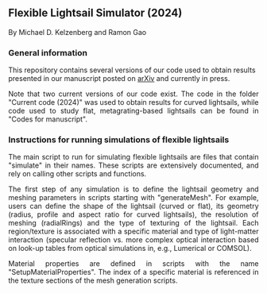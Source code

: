 ## Flexible Lightsail Simulator (2024)  
By Michael D. Kelzenberg and Ramon Gao  

### General information

  
This repository contains several versions of our code used to obtain results presented in our manuscript posted on [arXiv](https://arxiv.org/abs/2301.08894) and currently in press.

<p align="justify"> Note that two current versions of our code exist. The code in the folder "Current code (2024)" was used to obtain results for curved lightsails, while code used to study flat,
metagrating-based lightsails can be found in "Codes for manuscript".</p>

### Instructions for running simulations of flexible lightsails

<p align="justify">The main script to run for simulating flexible lightsails are files that contain "simulate" in their names. These scripts are extensively documented, and rely on calling
other scripts and functions.</p>  

<p align="justify">The first step of any simulation is to define the lightsail geometry and meshing parameters in scripts starting with "generateMesh". For example, users can define the shape 
of the lightsail (curved or flat), its geometry (radius, profile and aspect ratio for curved lightsails), the resolution of meshing (radialRings) and the type of texturing of the lightsail.
Each region/texture is associated with a specific material and type of light-matter interaction (specular reflection vs. more complex optical interaction based on look-up tables from optical
  simulations in, e.g., Lumerical or COMSOL).</p>    

<p align="justify">Material properties are defined in scripts with the name "SetupMaterialProperties". The index of a specific material is referenced in the texture sections of the mesh generation scripts.  





